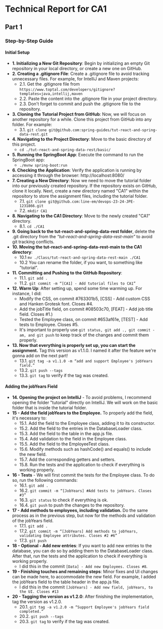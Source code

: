 # Technical Report for CA1
## Part 1
### Step-by-Step Guide
#### Initial Setup
- **1. Initializing a New Git Repository**: Begin by initializing an empty Git repository in your local directory, or create a new one on GitHub.
- **2. Creating a .gitignore File**: Create a .gitignore file to avoid tracking unnecessary files. For example, for IntelliJ and Maven projects:
  - 2.1. Get the .gitignore file from `https://www.toptal.com/developers/gitignore?templates=java,intellij,maven`
  - 2.2. Paste the content into the .gitignore file in your project directory.
  - 2.3. Don't forget to commit and push the .gitignore file to the repository.
- **3. Cloning the Tutorial Project from GitHub**: Now, we will focus on another repository for a while. Clone this project from GitHub into any folder. For example:
  - 3.1. `git clone git@github.com:spring-guides/tut-react-and-spring-data-rest.git`
- **4. Navigating to the Project Directory**: Move to the basic directory of this project.
  - `cd ./tut-react-and-spring-data-rest/basic/`
- **5. Running the SpringBoot App**: Execute the command to run the SpringBoot app:
  - `./mvnw spring-boot:run`
- **6. Checking the Application**: Verify the application is running by accessing it through the browser: http://localhost:8080/
- **7. Creating a New Directory**:  Now we need to move the tutorial folder into our previously created repository. If the repository exists on GitHub, clone it locally. Next, create a new directory named "CA1" within the repository to store the assignment files, including the tutorial folder.
  - 7.1. `git clone git@github.com:line-em/devops-23-24-JPE-1231866.git`
  - 7.2. `mkdir CA1`
- **8. Navigating to the CA1 Directory**: Move to the newly created "CA1" directory.
  - 8.1. `cd ./CA1`
- **9. Going back to the tut-react-and-spring-data-rest folder**, delete the .git directory from the *“tut-react-and-spring-data-rest-main”* to avoid git tracking conflicts.
- **10. Moving the tut-react-and-spring-data-rest-main to the CA1 directory**: 
  - 10.1 `mv ./Class/tut-react-and-spring-data-rest-main ./CA1`
  - 10.2 You can rename the folder, if you want, to something like "tutorial".
- **11. Committing and Pushing to the GitHub Repository**:
  - 11.1. `git add .`
  - 11.2. `git commit -m “[CA1] - Add tutorial files to CA1”`
- **12. Warm Up**: After setting up, spend some time warming up. For instance, I did:
  - Modify the CSS, on commit #763301b5, [CSS] - Add custom CSS and Hanken Grotesk font. Closes #4. 
  - Add the jobTitle field, on commit #08503c70, [FEAT] - Add job title field. Closes #1.)
  - Tested the Employee class, on commit #653af61e, [TEST] - Add tests to Employee. Closes #5. 
  - It's important to properly use `git status, git add ., git commit -am, and git push` to keep track of the changes and commit them properly.
- **13. Now that everything is properly set up, you can start the assignment.** Tag this version as v1.1.0. I named it after the feature we're gonna add on the next part!
  - 13.1. `git tag -a v1.1.0 -m “add and support Employee's jobYears field.”`
  - 13.2. `git push --tags`
  - 13.3. `git tag` to verify if the tag was created.

#### Adding the jobYears Field
- **14. Opening the project on IntelliJ** - To avoid problems, I recommend opening the folder "tutorial" directly on IntelliJ. We will work on the basic folder that is inside the tutorial folder.
- **15 - Add the field jobYears to the Employee.** To properly add the field, it's necessary to:
  - 15.1. Add the field to the Employee class, adding it to its constructor.
  - 15.2. Add the field to the entries in the DatabaseLoader class.
  - 15.3. Add the field to the table in the app.js file.
  - 15.4. Add validation to the field in the Employee class.
  - 15.5. Add the field to the EmployeeTest class.
  - 15.6. Modify methods such as hashCode() and equals() to include the new field.
  - 15.7. Add the corresponding getters and setters.
  - 15.8. Run the tests and the application to check if everything is working properly.
- **16 - Tests** - We will first commit the tests for the Employee class. To do so, run the following commands:
  - 16.1. `git add .`
  - 16.2. `git commit -m “[JobYears] #Add tests to jobYears. Closes #3”`
  - 16.3. `git status` to check if everything is ok.
  - 16.4. `git push` to push the changes to the repository.
- **17 - Add methods to employees, including validation.** Do the same process as in the previous step, but now for the methods and validation of the jobYears field.
  - 17.1. `git add .`
  - 17.2. `git commit -m “[JobYears] Add methods to jobYears, validating Employee attributes. Closes #2 #6”`
  - 17.3. `git push`
- **18 - Optional - Add new entries**: If you want to add new entries to the database, you can do so by adding them to the DatabaseLoader class. After that, run the tests and the application to check if everything is working properly.
  - I did this in the commit `[Data] - Add new Employees. Closes #8`.
- **19 - Finishing touches and remaining steps**: Minor fixes and UI changes can be made here, to accommodate the new field. For example, I added the jobYears field to the table header in the app.js file.
  - I did this in the commit `[JobYears] - Add new field, jobYears, to the UI. Closes #13`
- **20 - Tagging the version as v1.2.0**: After finishing the implementation, tag the version as v1.2.0.
  - 20.1. `git tag -a v1.2.0 -m “Support Employee's jobYears field completed.”`
  - 20.2. `git push --tags`
  - 20.3. `git tag` to verify if the tag was created.